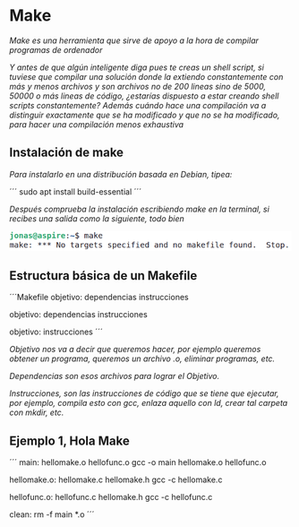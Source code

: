 # Make

_Make es una herramienta que sirve de apoyo a la hora de compilar programas de ordenador_

_Y antes de que algún inteligente diga pues te creas un shell script, si tuviese que compilar una solución donde la extiendo constantemente con más y menos archivos y son archivos no de 200 lineas sino de 5000, 50000 o más lineas de código, ¿estarías dispuesto a estar creando shell scripts constantemente? Además cuándo hace una compilación va a distinguir exactamente que se ha modificado y que no se ha modificado, para hacer una compilación menos exhaustiva_

## Instalación de make

_Para instalarlo en una distribución basada en Debian, tipea:_

´´´
sudo apt install build-essential 
´´´

_Después comprueba la instalación escribiendo make en la terminal, si recibes una salida como la siguiente, todo bien_

![](/00.-Sources/Images/Make.png)

## Estructura básica de un Makefile

´´´Makefile
objetivo: dependencias
    instrucciones

objetivo: dependencias
    instrucciones

objetivo:
    instrucciones
´´´

_Objetivo nos va a decir que queremos hacer, por ejemplo queremos obtener un programa, queremos un archivo .o, eliminar programas, etc._

_Dependencias son esos archivos para lograr el Objetivo._

_Instrucciones, son las instrucciones de código que se tiene que ejecutar, por ejemplo, compila esto con gcc, enlaza aquello con ld, crear tal carpeta con mkdir, etc._

## Ejemplo 1, Hola Make

´´´
main: hellomake.o hellofunc.o 
	gcc -o main hellomake.o hellofunc.o 

hellomake.o: hellomake.c hellomake.h
	gcc -c hellomake.c

hellofunc.o: hellofunc.c hellomake.h
	gcc -c hellofunc.c

clean:
	rm -f main *.o
´´´
